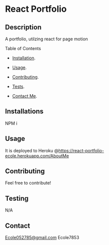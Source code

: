   # React Portfolio
  ## Description 
  A portfolio, utilzing react for page motion

  Table of Contents
 * [Installation](##Installations).
 * [Usage](##Usage).
 * [Contributing](##Contributing).
   
 * [Tests](##Testing).
 * [Contact Me](##Contact).
  
  ## Installations
  NPM i

  ## Usage
  It is deployed to Heroku @https://react-portfolio-ecole.herokuapp.com/AboutMe

  ## Contributing
  Feel free to contribute!

   
  
  
  ## Testing
  N/A

  ## Contact
  Ecole052785@gmail.com
  Ecole7853
